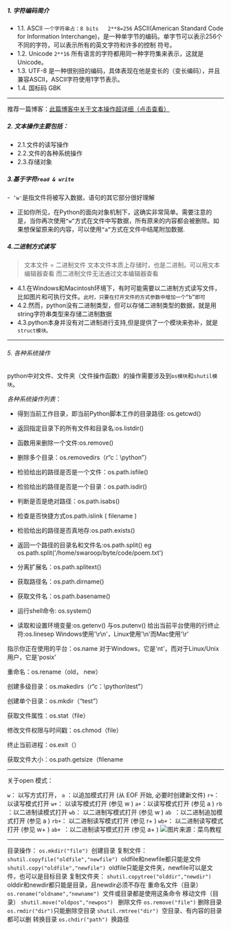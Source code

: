 ##### 1. 字符编码简介
- 1.1. ASCII        `一个字符串占：8 bits   2**8=256`
ASCII(American Standard Code for Information Interchange)，是一种单字节的编码。单字节可以表示256个不同的字符，可以表示所有的英文字符和许多的控制 符号。
- 1.2. Unicode ` 2**16 `
所有语言的字符都用同一种字符集来表示，这就是Unicode。
- 1.3. UTF-8
是一种很别扭的编码，具体表现在他是变长的（变长编码），并且兼容ASCII，ASCII字符使用1字节表示。
- 1.4. 国标码   GBK
-------------------------------------
推荐一篇博客：[此篇博客中关于文本操作超详细（点击查看）](https://www.cnblogs.com/xinchrome/p/5011304.html)
##### 2.    文本操作主要包括：
- 2.1.文件的读写操作
- 2.2.文件的各种系统操作
-  2.3.存储对象

##### 3.基于字符`read & write`
-` ‘w'`是指文件将被写入数据，语句的其它部分很好理解
- 正如你所见，在Python的面向对象机制下，这确实非常简单。需要注意的是，当你再次使用`“w”`方式在文件中写数据，所有原来的内容都会被删除。如果想保留原来的内容，可以使用`“a”`方式在文件中结尾附加数据.

##### 4.二进制方式读写

>文本文件 = 二进制文件
> 文本文件本质上存储时，也是二进制。可以用文本编辑器查看
 而二进制文件无法通过文本编辑器查看

- 4.1.在Windows和Macintosh环境下，有时可能需要以二进制方式读写文件，比如图片和可执行文件。`此时，只要在打开文件的方式参数中增加一个“b”即可`
- 4.2.然而，python没有二进制类型，但可以存储二进制类型的数据，就是用string字符串类型来存储二进制数据
- 4.3.python本身并没有对二进制进行支持,但是提供了一个模块来弥补，就是`struct模块。`
----------------------------------------
###### 5. 各种系统操作

 python中对文件、文件夹（文件操作函数）的操作需要涉及到`os模块`和`shutil模块`。

*各种系统操作列表*：

- 得到当前工作目录，即当前Python脚本工作的目录路径: os.getcwd()

- 返回指定目录下的所有文件和目录名:os.listdir()

- 函数用来删除一个文件:os.remove()

- 删除多个目录：os.removedirs（r“c：\python”）

- 检验给出的路径是否是一个文件：os.path.isfile()

- 检验给出的路径是否是一个目录：os.path.isdir()

- 判断是否是绝对路径：os.path.isabs()

- 检查是否快捷方式os.path.islink ( filename )

- 检验给出的路径是否真地存:os.path.exists()

- 返回一个路径的目录名和文件名:os.path.split() eg os.path.split('/home/swaroop/byte/code/poem.txt') 
- 分离扩展名：os.path.splitext()

- 获取路径名：os.path.dirname()

- 获取文件名：os.path.basename()

- 运行shell命令: os.system()

- 读取和设置环境变量:os.getenv() 与os.putenv()
给出当前平台使用的行终止符:os.linesep Windows使用'\r\n'，Linux使用'\n'而Mac使用'\r'

指示你正在使用的平台：os.name 对于Windows，它是'nt'，而对于Linux/Unix用户，它是'posix'

重命名：os.rename（old， new）

创建多级目录：os.makedirs（r“c：\python\test”）

创建单个目录：os.mkdir（“test”）

获取文件属性：os.stat（file）

修改文件权限与时间戳：os.chmod（file）

终止当前进程：os.exit（）

获取文件大小：os.path.getsize（filename


-------------------------------------
关于open 模式：

`w`： 以写方式打开，
`a` ：以追加模式打开 (从 EOF 开始, 必要时创建新文件)
`r+`：以读写模式打开
`w+`： 以读写模式打开 (参见 w )
`a+`：以读写模式打开 (参见 a )
`rb `：以二进制读模式打开
`wb`： 以二进制写模式打开 (参见 w )
`ab `：以二进制追加模式打开 (参见 a )
`rb+`： 以二进制读写模式打开 (参见 r+ )
`wb+`： 以二进制读写模式打开 (参见 w+ )
`ab+ `：以二进制读写模式打开 (参见 a+ )
![图片来源：菜鸟教程](https://upload-images.jianshu.io/upload_images/17476267-e1b40ee84a4f4317.png?imageMogr2/auto-orient/strip%7CimageView2/2/w/1240)

-----------------------------------
目录操作：
`os.mkdir("file") `创建目录
复制文件：
`shutil.copyfile("oldfile","newfile") `oldfile和newfile都只能是文件
`shutil.copy("oldfile","newfile") `oldfile只能是文件夹，newfile可以是文件，也可以是目标目录
复制文件夹：
`shutil.copytree("olddir","newdir") `olddir和newdir都只能是目录，且newdir必须不存在
重命名文件（目录）
`os.rename("oldname","newname") `文件或目录都是使用这条命令
移动文件（目录）
`shutil.move("oldpos","newpos") `
删除文件
`os.remove("file")`
删除目录
`os.rmdir("dir")`只能删除空目录
`shutil.rmtree("dir") `空目录、有内容的目录都可以删
转换目录
`os.chdir("path") `换路径








